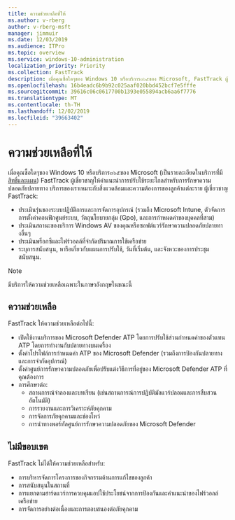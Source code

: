 ```yaml
---
title: ความช่วยเหลือที่ให้
ms.author: v-rberg
author: v-rberg-msft
manager: jimmuir
ms.date: 12/03/2019
ms.audience: ITPro
ms.topic: overview
ms.service: windows-10-administration
localization_priority: Priority
ms.collection: FastTrack
description: เมื่อคุณซื้อใดๆของ Windows 10 หรือบริการ๓๖๕ของ Microsoft, FastTrack ผู้เชี่ยวชาญให้คำแนะนำการปรับใช้ระยะไกลสำหรับการรักษาความปลอดภัยปลายทาง บริการของเราเหมาะกับสิ่งแวดล้อมและความต้องการของลูกค้าแต่ละราย
ms.openlocfilehash: 16b4eadc6b9b92c025aaf020bbd452bcf7e5fffe
ms.sourcegitcommit: 39616c06c0617700b1393e055894acb6aa6f7776
ms.translationtype: MT
ms.contentlocale: th-TH
ms.lasthandoff: 12/02/2019
ms.locfileid: "39663402"
---
```

# <a name="assistance-offered"></a>ความช่วยเหลือที่ให้  

เมื่อคุณซื้อใดๆของ Windows 10 หรือบริการ๓๖๕ของ Microsoft (เป็นรายละเอียดในบริการที่มี[สิทธิ์และแผน](M365-eligible-services-and-plans.md)) FastTrack ผู้เชี่ยวชาญให้คำแนะนำการปรับใช้ระยะไกลสำหรับการรักษาความปลอดภัยปลายทาง บริการของเราเหมาะกับสิ่งแวดล้อมและความต้องการของลูกค้าแต่ละราย ผู้เชี่ยวชาญ FastTrack:
- ประเมินรุ่นของระบบปฏิบัติการและการจัดการอุปกรณ์ (รวมถึง Microsoft Intune, ตัวจัดการการตั้งค่าคอนฟิกศูนย์ระบบ, วัตถุนโยบายกลุ่ม (Gpo), และการกำหนดค่าของบุคคลที่สาม)
- ประเมินสถานะของบริการ Windows AV ของคุณหรือซอฟต์แวร์รักษาความปลอดภัยปลายทางอื่นๆ
- ประเมินพร็อกซีและไฟร์วอลล์ที่จำกัดปริมาณการใช้เครือข่าย
- ระบุการสนับสนุน, หารือเกี่ยวกับแผนการปรับใช้, วันที่เริ่มต้น, และจังหวะของการประชุมสนับสนุน.

> [!NOTE]
> มีบริการให้ความช่วยเหลือเฉพาะในภาษาอังกฤษในขณะนี้ 

## <a name="assistance"></a>ความช่วยเหลือ

FastTrack ให้ความช่วยเหลือต่อไปนี้:
- เปิดใช้งานบริการของ Microsoft Defender ATP โดยการปรับใช้ส่วนกำหนดค่าของตัวแทน ATP โดยการทำงานกับปลายทางบนเครื่อง
- ตั้งค่าโปรไฟล์การกำหนดค่า ATP ของ Microsoft Defender (รวมถึงการป้องกันปลายทางและการจำกัดอุปกรณ์)
- ตั้งค่าศูนย์การรักษาความปลอดภัยเพื่อปรับแต่งวิธีการที่อยู่ของ Microsoft Defender ATP ที่คุณต้องการ
- การศึกษาต่อ:
    - สถานการณ์จำลองและบทเรียน (เช่นสถานการณ์การปฏิบัติมัลแวร์ปลอมและการสืบสวนอัตโนมัติ)
    - การรายงานและการวิเคราะห์ภัยคุกคาม
    - การจัดการภัยคุกคามและช่องโหว่
    - การนำทางพอร์ทัลศูนย์การรักษาความปลอดภัยของ Microsoft Defender

## <a name="out-of-scope"></a>ไม่มีขอบเขต

FastTrack ไม่ได้ให้ความช่วยเหลือสำหรับ:
- การบริหารจัดการโครงการของกิจกรรมด้านการแก้ไขของลูกค้า
- การสนับสนุนในสถานที่
- การแยกตามฮาร์ดแวร์การควบคุมแอปใช้ประโยชน์จากการป้องกันและคำแนะนำของไฟร์วอลล์เครือข่าย
- การจัดการอย่างต่อเนื่องและการตอบสนองต่อภัยคุกคาม

